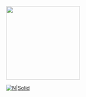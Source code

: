  <img style="margin-top:10px;" src="https://tenor.com/view/pokemon-squirtle-squad-squirtle-laugh-leader-gif-5699230.gif" width="200px">
 
[![N|Solid](https://icon-icons.com/icons2/1476/PNG/48/linkedin_101776.png)](https://www.linkedin.com/in/thiagobarros95/)
